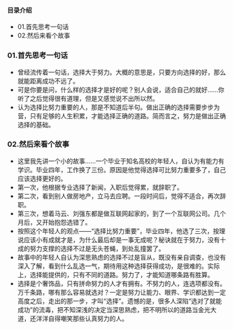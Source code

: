 #### 目录介绍
- 01.首先思考一句话
- 02.然后来看个故事





### 01.首先思考一句话
- 曾经流传着一句话，选择大于努力。大概的意思是，只要方向选择的好，那么就能距离成功不远了。
- 可是你要是问，什么样的选择才是好的呢？别人会说，适合自己的就好……你听了之后觉得很有道理，但是又感觉说不出所以然。
- 认为选择比努力重要的人，那是不知道后半句。做出正确的选择需要步步为营，只有足够的人生积累，才能选择正确的道路。简而言之，努力是做出正确选择的基础。



### 02.然后来看个故事
- 这里我先讲一个小的故事……一个毕业于知名高校的年轻人，自认为有能力有学识。毕业四年，工作换了三份。原因是他觉得选择可比努力重要多了，自己应该选择更好的。
- 第一次，他根据专业选择了新闻，入职后觉得累，就辞职了。
- 第二次，看到别人做房地产，立马去应聘。一段时间后，觉得不适合，再次辞职。
- 第三次，想着马云、刘强东都是做互联网起家的，到了一个互联网公司。几个月后，又开始抱怨选错了。
- 按照这个年轻人的观点——“选择比努力重要”，毕业四年，他选了三次，按理说应该小有成就才是，为什么最后却是一事无成呢？秘诀就在于努力，没有十成的努力支撑的选择不过是无头苍蝇，到处乱撞罢了。
- 故事中的年轻人自认为深思熟虑的选择不过是盲从，既没有亲自调查，也没有深入了解，看到什么乱选一气，期待用这种选择获得成功，是很难的。实际上，选择能提供的，只有不同的道路。努力了，才能知道哪条路有胜算。
- 选择是个奢饰品，只有拼命努力的人才有拥有。不努力的人，连选项都没有。万千条路，哪有那么容易就选对？一定是努力让能力、眼界、学识都达到一定高度之后，走出的那一步，才叫“选择”。遗憾的是，很多人深陷“选对了就能成功”的流毒，把不知深浅的决定当深思熟虑，把不明所以的道路当金光大道，还洋洋自得嘲笑那些认真努力的人。







